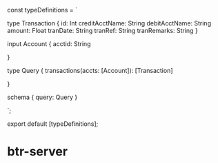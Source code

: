 const typeDefinitions = `

type Transaction {
  id: Int
  creditAcctName: String
  debitAcctName: String
  amount: Float
  tranDate: String
  tranRef: String
  tranRemarks: String
}

input Account {
  acctid: String

}


type Query {
 transactions(accts: [Account]): [Transaction]

}



schema {
  query: Query
}



`;

export default [typeDefinitions];
# btr-server
